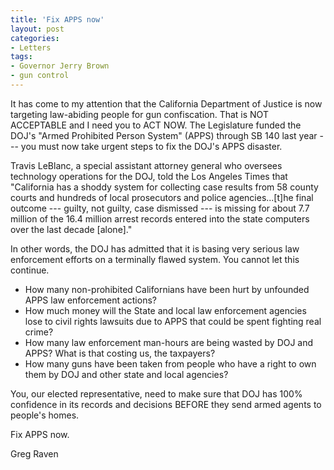 ```yaml
---
title: 'Fix APPS now'
layout: post
categories:
- Letters
tags:
- Governor Jerry Brown
- gun control
---
```


It has come to my attention that the California Department of Justice is now targeting law-abiding people for gun confiscation. That is NOT ACCEPTABLE and I need you to ACT NOW. The Legislature funded the DOJ's "Armed Prohibited Person System" (APPS) through SB 140 last year --- you must now take urgent steps to fix the DOJ's APPS disaster.  
  
Travis LeBlanc, a special assistant attorney general who oversees technology operations for the DOJ, told the Los Angeles Times that "California has a shoddy system for collecting case results from 58 county courts and hundreds of local prosecutors and police agencies...\[t\]he final outcome --- guilty, not guilty, case dismissed --- is missing for about 7.7 million of the 16.4 million arrest records entered into the state computers over the last decade \[alone\]."

In other words, the DOJ has admitted that it is basing very serious law enforcement efforts on a terminally flawed system. You cannot let this continue.

- How many non-prohibited Californians have been hurt by unfounded APPS law enforcement actions?
- How much money will the State and local law enforcement agencies lose to civil rights lawsuits due to APPS that could be spent fighting real crime?
- How many law enforcement man-hours are being wasted by DOJ and APPS? What is that costing us, the taxpayers?
- How many guns have been taken from people who have a right to own them by DOJ and other state and local agencies?

You, our elected representative, need to make sure that DOJ has 100% confidence in its records and decisions BEFORE they send armed agents to people's homes.

Fix APPS now.

Greg Raven